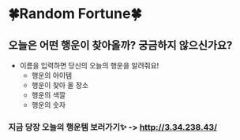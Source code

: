 # 🍀Random Fortune🍀

## 오늘은 어떤 행운이 찾아올까? 궁금하지 않으신가요?

- 이름을 입력하면 당신의 오늘의 행운을 알려줘요!
  - 행운의 아이템
  - 행운이 찾아 올 장소
  - 행운의 색깔
  - 행운의 숫자

### 지금 당장 오늘의 행운템 보러가기✨ -> http://3.34.238.43/

